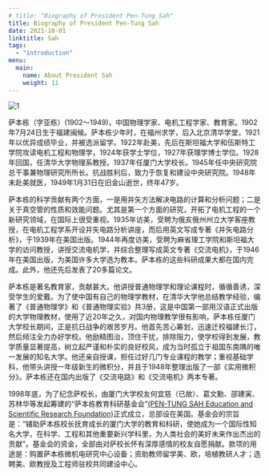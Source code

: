```yaml
---
# title: "Biography of President Pen-Tung Sah"
title: Biography of President Pen-Tung Sah
date: 2021-10-01
linktitle: Sah
tags:
  - "introduction"
menu: 
  main:
    name: About President Sah
    weight: 11
---
```


![1](/img/Pen-Tung_Sah.jpg)

萨本栋（字亚栋）(1902～1949)，中国物理学家、电机工程学家、教育家。1902年7月24日生于福建闽候。萨本栋少年时，在福州求学，后入北京清华学堂，1921年以优异成绩毕业，并被选派留学。1922年赴美，先后在斯坦福大学和伍斯特工学院攻读电机工程和物理学，1924年获学士学位，1927年获理学博士学位。1928年回国，任清华大学物理系教授。1937年任厦门大学校长。1945年任中央研究院总干事兼物理研究所所长。抗战胜利后，致力于恢复和建设中央研究院。1948年末赴美就医，1949年1月31日在旧金山逝世，终年47岁。 

萨本栋的科学贡献有两个方面，一是用并矢方法解决电路的计算和分析问题；二是关于真空管的性质和效能问题。尤其是第一个方面的研究，开拓了电机工程的一个新研究领域，在国际上很受重视。1935年访美，受聘为俄亥俄州州立大学客座教授，在电机工程学系开设并矢电路分析讲座，而后用英文写成专著《并矢电路分析》，于1939年在美国出版。1944年再度访美，受聘为麻省理工学院和斯坦福大学的访问教授，讲授交流电机学，并综合整理写成英文专著《交流电机》，于1946年在美国出版，为美国许多大学选为教本。萨本栋的这些科研成果大都在国内完成。此外，他还先后发表了20多篇论文。 

萨本栋是著名教育家，贡献甚大。他讲授普通物理学和理论课程时，循循善诱，深受学生的爱戴。为了使中国有自己的物理学教材，在清华大学他总结教学经验，编著了《普通物理学》和《普通物理实验》共3册，这是中国第一部用汉语正式出版的大学物理教材，使用了近20年之久，对国内物理教学很有影响，萨本栋任厦门大学校长期间，正是抗日战争的艰苦岁月。他首先苦心筹划，迅速迁校福建长汀，然后倾注全力办好学校。他励精图治，顶住干扰，排除阻力，使学校得到发展，教学质量显著提高，树立起严谨和朴实的良好校风，成为当时孤立于祖国东南隅的唯一发展的知名大学。他还亲自授课，担任过好几门专业课程的教学；重视基础学科，他带头讲授一年级新生的微积分，并且于1948年整理出版了一部《实用微积分》。萨本栋还在国内出版了《交流电路》和《交流电机》两本专著。 

1998年底，为了纪念萨校长，由厦门大学校友何宜慈（已故）、葛文勳、邵建寅、苏林华等发起筹建的“萨本栋教育科研基金会”[(PEN-TUNG SAH Education and Scientific Research Foundation)](http://www.pentungsahfoundation.org)正式成立，总部设在美国。基金会的宗旨是：“辅助萨本栋校长抚育成长的厦门大学的教育和科研，使她成为一个国际性知名大学，在科学、工程和其他重要新兴学科里，为人类社会的美好未来作出杰出的贡献”。基金会的资金，全部由对萨校长怀有深厚感情的校友自愿捐献。款项的用途是：购置萨本栋微机电研究中心设备；资助教师留学美、欧，培植教研人才；选聘美、欧教授及工程师驻校共同建设中心。

